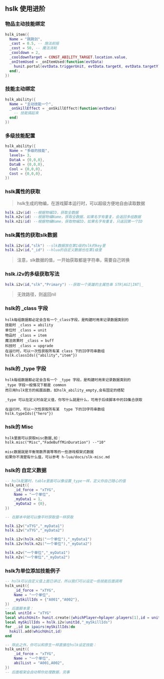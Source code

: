 ## hslk 使用进阶

### 物品主动技能绑定

```lua
hslk_item({
  Name = "跳跳剑",
  _cast = 0.5, -- 施法前摇
  _cost = 50, -- 魔法消耗
  _cooldown = 2,
  _cooldownTarget = CONST_ABILITY_TARGET.location.value,
  _onItemUsed = _onItemUsed(function(evtData)
    hunit.portal(evtData.triggerUnit, evtData.targetX, evtData.targetY)
  end),
})
```

### 技能主动绑定

```lua
hslk_ability({
  Name = "主动技能一个",
  _onSkillEffect = _onSkillEffect(function(evtData)
    -- 技能搞起来
  end)
})
```

### 多级技能配置

```lua
hslk_ability({
  Name = "多级的技能",
  levels= 3,
  DataA = {0,0,0},
  DataB = {0,0,0},
  Cool = {0,0,0},
  Cost = {0,0,0},
})
```

### hslk属性的获取

> hslk生成的物编，在游戏脚本运行时，可以超级方便地自由读取数据

```lua
hslk.i2v(id) --根据物编ID，获取全数据
hslk.n2v(id) --根据物编Name，获取全数据，如果名字有重复，会返回多组数据
hslk.n2i(id) --根据物编Name，获取物编ID，如果名字有重复，只返回第一个ID
```

### hslk属性的获取slk数据

```lua
hslk.i2v(id,"slk") --slk数据放在第1级的slk的key里
hslk.i2v(id,"_id") --hlua的自定义数据也在第1级里
```

> 注意，slk数据的值，一开始获取都是字符串，需要自己转换

### hslk.i2v的多级获取写法

```lua
hslk.i2v(id,"slk","Primary") --获取一个英雄的主属性串 STR|AGI|INT|_
```

> 无效路径，则返回nil

### hslk的 _class 字段

```
hslk每组数据都必定会含有一个_class字段，是构建时用来记录数据类别的
技能时 _class = ability
单位时 _class = unit
物品时 _class = item
魔法效果时 _class = buff
科技时 _class = upgrade
在运行时，可以一次性获取所有某 class 下的ID字符串数组
hslk.classIds({"ability","item"})
```

### hslk的 _type 字段

```
hslk每组数据都必定会含有一个 _type 字段，是构建时用来记录数据类别的
_type 字段一般情况下都是 common
而引用hslk官方的拓展函数，如hslk_ability_empty,会有固定的搭配

_type 可以在定义时自定义值，你写什么就是什么，可用于后续脚本中的ID集合获取

在运行时，可以一次性获取所有某  type 下的ID字符串数组
hslk.typeIds({"hero"})
```

### hslk的 Misc

```
hslk里面可以获取misc数据,如：
hslk.misc("Misc","FadeBuffMinDuration") --"10"

misc数据就是平衡常数界面等等的一些游戏框架式数据
如果你不清楚有什么值，可以参考 h-lua/docs/slk-misc.md
```

### hslk的 自定义数据

```lua
-- hslk配置时，table里面可以像设置_type一样，定义你自己随心的值
hslk_unit({
    _id_force = "xTYG",
    Name = "一个单位",
    _myData1 = 1,
    _myData2 = {0},
})

-- 在脚本中就可以像平时获取值一样获取

hslk.i2v("xTYG","_myData1")
hslk.i2v("xTYG","_myData2")

hslk.i2v(hslk.n2i("一个单位"),"_myData1")
hslk.i2v(hslk.n2i("一个单位"),"_myData2")

hslk.n2v("一个单位","_myData1")
hslk.n2v("一个单位","_myData2")
```

### hslk为单位添加技能例子

```lua
-- hslk可以自定义值上面已讲过，所以我们可以设定一些技能后面调用
hslk_unit({
    _id_force = "xTYG",
    Name = "一个单位",
    _mySkillIds = {"A001","A002"},
})
-- 后面脚本里：
local unitId = "xTYG"
local whichUnit= hunit.create({whichPlayer=hplayer.players[1],id = unitId,x=0,y=0})
local mySkillIds = hslk.i2v(unitId,"_mySkillIds")
for _,id in ipairs(mySkillIds)do
  hskill.add(whichUnit,id)
end

-- 除此之外，你可以和原生一样直接在hslk设定技能：
hslk_unit({
    _id_force = "xTYG",
    Name = "一个单位",
    abilList = "A001,A002",
})
-- 后面框架会自动帮你处理数据，完事
```
